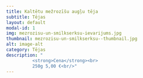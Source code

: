 ```yaml
---
title: Kaltētu mežrozīšu augļu tēja
subtitle: Tējas
layout: default
modal-id: 1
img: mezrozisu-un-smilkserksu-ievarijums.jpg
thumbnail: mezrozisu-un-smilkserksu--thumbnail.jpg
alt: image-alt
category: Tējas
description: "
          <strong>Cena</strong><br>
          250g 5,00 €<br/>"
---
```

